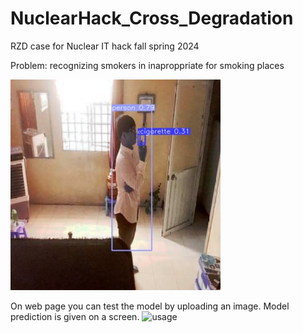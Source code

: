 # NuclearHack_Cross_Degradation
RZD case for Nuclear IT hack fall spring 2024

Problem: recognizing smokers in inaproppriate for smoking places

![smokers](assets/smoker1.jpg)

On web page you can test the model by uploading an image. Model prediction is given on a screen.
![usage](assets/usage1.gif)
